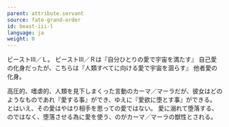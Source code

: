 ```yaml
---
parent: attribute.servant
source: fate-grand-order
id: beast-iii-l
language: ja
weight: 0
---
```


ビーストⅢ／Ｌ。
ビーストⅢ／Ｒは『自分ひとりの愛で宇宙を満たす』
自己愛の化身だったが、こちらは『人類すべてに向ける愛で宇宙を涸らす』
他者愛の化身。

高圧的、嗜虐的、人類を見下しまくった言動のカーマ／マーラだが、彼女はどのようなものであれ『愛する事』ができ、ゆえに『愛欲に堕とす事』ができる。
とはいえ、その愛はやはり相手を思っての愛ではない。
愛に溺れて堕落する、のではなく、堕落させる為に愛を使う、のがカーマ／マーラの獣性とされる。
